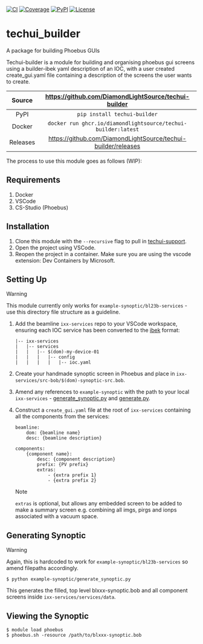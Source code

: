 [![CI](https://github.com/DiamondLightSource/techui-builder/actions/workflows/ci.yml/badge.svg)](https://github.com/DiamondLightSource/techui-builder/actions/workflows/ci.yml)
[![Coverage](https://codecov.io/gh/DiamondLightSource/techui-builder/branch/main/graph/badge.svg)](https://codecov.io/gh/DiamondLightSource/techui-builder)
[![PyPI](https://img.shields.io/pypi/v/techui-builder.svg)](https://pypi.org/project/techui-builder)
[![License](https://img.shields.io/badge/License-Apache%202.0-blue.svg)](https://www.apache.org/licenses/LICENSE-2.0)

# techui_builder

A package for building Phoebus GUIs

Techui-builder is a module for building and organising phoebus gui screens using a builder-ibek yaml description of an IOC, with a user created create_gui.yaml file containing a description of the screens the user wants to create.

Source          | <https://github.com/DiamondLightSource/techui-builder>
:---:           | :---:
PyPI            | `pip install techui-builder`
Docker          | `docker run ghcr.io/diamondlightsource/techui-builder:latest`
Releases        | <https://github.com/DiamondLightSource/techui-builder/releases>

The process to use this module goes as follows (WIP): 

## Requirements
1. Docker
2. VSCode
3. CS-Studio (Phoebus)

## Installation
1. Clone this module with the `--recursive` flag to pull in [techui-support](git@github.com:DiamondLightSource/techui-support.git). 
2. Open the project using VSCode.
3. Reopen the project in a container. Make sure you are using the vscode extension: Dev Containers by Microsoft.
    
## Setting Up

> [!WARNING]
> This module currently only works for `example-synoptic/bl23b-services` - use this directory file structure as a guideline.

1. Add the beamline `ixx-services` repo to your VSCode workspace, ensuring each IOC service has been converted to the [ibek](git@github.com:epics-containers/ibek.git) format:
    ```
    |-- ixx-services
    |   |-- services
    |   |   |-- $(dom)-my-device-01
    |   |   |   |-- config
    |   |   |   |   |-- ioc.yaml
    ```
2. Create your handmade synoptic screen in Phoebus and place in `ixx-services/src-bob/$(dom)-synoptic-src.bob`.
3. Amend any references to `example-synoptic` with the path to your local `ixx-services` - [generate_synoptic.py](example-synoptic/generate_synoptic.py) and [generate.py](src/techui_builder/generate.py).
4. Construct a `create_gui.yaml` file at the root of `ixx-services` containing all the components from the services:

    ```
    beamline:
        dom: {beamline name}
        desc: {beamline description}

    components:
        {component name}:
            desc: {component description}
            prefix: {PV prefix}
            extras: 
                - {extra prefix 1}
                - {extra prefix 2}
    ```
    > [!NOTE] 
    > `extras` is optional, but allows any embedded screen to be added to make a summary screen e.g. combining all imgs, pirgs and ionps associated with a vacuum space.

## Generating Synoptic
> [!WARNING]
> Again, this is hardcoded to work for `example-synoptic/bl23b-services` so amend filepaths accordingly.

`$ python example-synoptic/generate_synoptic.py`

This generates the filled, top level blxxx-synoptic.bob and all component screens inside `ixx-services/services/data`.

## Viewing the Synoptic

```
$ module load phoebus
$ phoebus.sh -resource /path/to/blxxx-synoptic.bob
```
